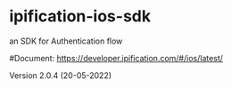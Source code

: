 # ipification-ios-sdk
an SDK for Authentication flow

#Document: https://developer.ipification.com/#/ios/latest/

Version 2.0.4 (20-05-2022)

